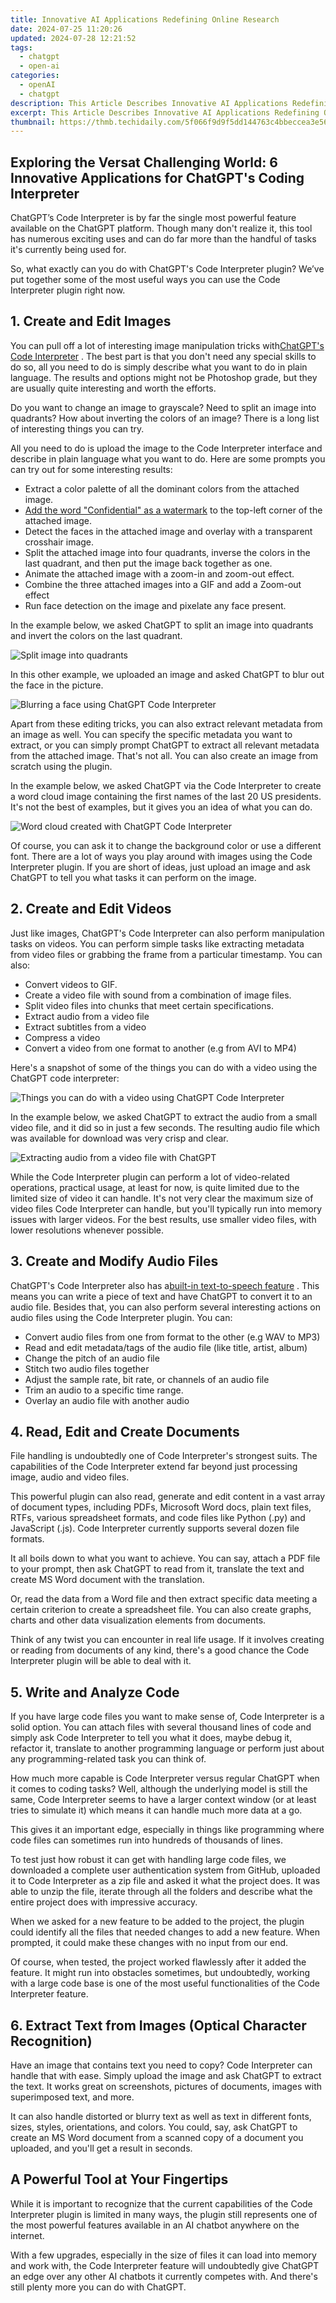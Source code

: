 ```yaml
---
title: Innovative AI Applications Redefining Online Research
date: 2024-07-25 11:20:26
updated: 2024-07-28 12:21:52
tags:
  - chatgpt
  - open-ai
categories:
  - openAI
  - chatgpt
description: This Article Describes Innovative AI Applications Redefining Online Research
excerpt: This Article Describes Innovative AI Applications Redefining Online Research
thumbnail: https://thmb.techidaily.com/5f066f9d9f5dd144763c4bbeccea3e56ce5ff6713b3a3e310bb03e72d6daf58f.jpg
---
```


## Exploring the Versat Challenging World: 6 Innovative Applications for ChatGPT's Coding Interpreter

 ChatGPT’s Code Interpreter is by far the single most powerful feature available on the ChatGPT platform. Though many don't realize it, this tool has numerous exciting uses and can do far more than the handful of tasks it's currently being used for.

 So, what exactly can you do with ChatGPT's Code Interpreter plugin? We’ve put together some of the most useful ways you can use the Code Interpreter plugin right now.

## 1\. Create and Edit Images

 You can pull off a lot of interesting image manipulation tricks with[ChatGPT's Code Interpreter](https://www.makeuseof.com/what-is-chatgpt-code-interpreter/) . The best part is that you don't need any special skills to do so, all you need to do is simply describe what you want to do in plain language. The results and options might not be Photoshop grade, but they are usually quite interesting and worth the efforts.

 Do you want to change an image to grayscale? Need to split an image into quadrants? How about inverting the colors of an image? There is a long list of interesting things you can try.

 All you need to do is upload the image to the Code Interpreter interface and describe in plain language what you want to do. Here are some prompts you can try out for some interesting results:

* Extract a color palette of all the dominant colors from the attached image.
* [Add the word "Confidential" as a watermark](https://www.makeuseof.com/how-to-add-watermark-to-photos/) to the top-left corner of the attached image.
* Detect the faces in the attached image and overlay with a transparent crosshair image.
* Split the attached image into four quadrants, inverse the colors in the last quadrant, and then put the image back together as one.
* Animate the attached image with a zoom-in and zoom-out effect.
* Combine the three attached images into a GIF and add a Zoom-out effect
* Run face detection on the image and pixelate any face present.

 In the example below, we asked ChatGPT to split an image into quadrants and invert the colors on the last quadrant.

![Split image into quadrants](https://static1.makeuseofimages.com/wordpress/wp-content/uploads/2023/08/split-image-into-quadrants.jpg)

 In this other example, we uploaded an image and asked ChatGPT to blur out the face in the picture.

![Blurring a face using ChatGPT Code Interpreter](https://static1.makeuseofimages.com/wordpress/wp-content/uploads/2023/08/blurring-a-face-using-chatgpt-code-interpreter.jpg)

 Apart from these editing tricks, you can also extract relevant metadata from an image as well. You can specify the specific metadata you want to extract, or you can simply prompt ChatGPT to extract all relevant metadata from the attached image. That's not all. You can also create an image from scratch using the plugin.

 In the example below, we asked ChatGPT via the Code Interpreter to create a word cloud image containing the first names of the last 20 US presidents. It's not the best of examples, but it gives you an idea of what you can do.

![Word cloud created with ChatGPT Code Interpreter](https://static1.makeuseofimages.com/wordpress/wp-content/uploads/2023/08/word-cloud-created-with-chatgpt-code-interpreter.jpg)

 Of course, you can ask it to change the background color or use a different font. There are a lot of ways you play around with images using the Code Interpreter plugin. If you are short of ideas, just upload an image and ask ChatGPT to tell you what tasks it can perform on the image.

## 2\. Create and Edit Videos

 Just like images, ChatGPT's Code Interpreter can also perform manipulation tasks on videos. You can perform simple tasks like extracting metadata from video files or grabbing the frame from a particular timestamp. You can also:

* Convert videos to GIF.
* Create a video file with sound from a combination of image files.
* Split video files into chunks that meet certain specifications.
* Extract audio from a video file
* Extract subtitles from a video
* Compress a video
* Convert a video from one format to another (e.g from AVI to MP4)

 Here's a snapshot of some of the things you can do with a video using the ChatGPT code interpreter:

![Things you can do with a video using ChatGPT Code Interpreter](https://static1.makeuseofimages.com/wordpress/wp-content/uploads/2023/08/things-you-can-do-with-a-video-using-chatgpt-code-interpreter.jpg)

 In the example below, we asked ChatGPT to extract the audio from a small video file, and it did so in just a few seconds. The resulting audio file which was available for download was very crisp and clear.

![Extracting audio from a video file with ChatGPT](https://static1.makeuseofimages.com/wordpress/wp-content/uploads/2023/08/extracting-audio-from-a-video-file.jpg)

 While the Code Interpreter plugin can perform a lot of video-related operations, practical usage, at least for now, is quite limited due to the limited size of video it can handle. It's not very clear the maximum size of video files Code Interpreter can handle, but you'll typically run into memory issues with larger videos. For the best results, use smaller video files, with lower resolutions whenever possible.

## 3\. Create and Modify Audio Files

 ChatGPT's Code Interpreter also has a[built-in text-to-speech feature](https://www.makeuseof.com/best-chrome-text-to-speech-extensions/) . This means you can write a piece of text and have ChatGPT to convert it to an audio file. Besides that, you can also perform several interesting actions on audio files using the Code Interpreter plugin. You can:

* Convert audio files from one from format to the other (e.g WAV to MP3)
* Read and edit metadata/tags of the audio file (like title, artist, album)
* Change the pitch of an audio file
* Stitch two audio files together
* Adjust the sample rate, bit rate, or channels of an audio file
* Trim an audio to a specific time range.
* Overlay an audio file with another audio

## 4\. Read, Edit and Create Documents

 File handling is undoubtedly one of Code Interpreter's strongest suits. The capabilities of the Code Interpreter extend far beyond just processing image, audio and video files.

 This powerful plugin can also read, generate and edit content in a vast array of document types, including PDFs, Microsoft Word docs, plain text files, RTFs, various spreadsheet formats, and code files like Python (.py) and JavaScript (.js). Code Interpreter currently supports several dozen file formats.

 It all boils down to what you want to achieve. You can say, attach a PDF file to your prompt, then ask ChatGPT to read from it, translate the text and create MS Word document with the translation.

 Or, read the data from a Word file and then extract specific data meeting a certain criterion to create a spreadsheet file. You can also create graphs, charts and other data visualization elements from documents.

 Think of any twist you can encounter in real life usage. If it involves creating or reading from documents of any kind, there's a good chance the Code Interpreter plugin will be able to deal with it.

## 5\. Write and Analyze Code

 If you have large code files you want to make sense of, Code Interpreter is a solid option. You can attach files with several thousand lines of code and simply ask Code Interpreter to tell you what it does, maybe debug it, refactor it, translate to another programming language or perform just about any programming-related task you can think of.

 How much more capable is Code Interpreter versus regular ChatGPT when it comes to coding tasks? Well, although the underlying model is still the same, Code Interpreter seems to have a larger context window (or at least tries to simulate it) which means it can handle much more data at a go.

 This gives it an important edge, especially in things like programming where code files can sometimes run into hundreds of thousands of lines.

 To test just how robust it can get with handling large code files, we downloaded a complete user authentication system from GitHub, uploaded it to Code Interpreter as a zip file and asked it what the project does. It was able to unzip the file, iterate through all the folders and describe what the entire project does with impressive accuracy.

 When we asked for a new feature to be added to the project, the plugin could identify all the files that needed changes to add a new feature. When prompted, it could make these changes with no input from our end.

 Of course, when tested, the project worked flawlessly after it added the feature. It might run into obstacles sometimes, but undoubtedly, working with a large code base is one of the most useful functionalities of the Code Interpreter feature.

## 6\. Extract Text from Images (Optical Character Recognition)

 Have an image that contains text you need to copy? Code Interpreter can handle that with ease. Simply upload the image and ask ChatGPT to extract the text. It works great on screenshots, pictures of documents, images with superimposed text, and more.

 It can also handle distorted or blurry text as well as text in different fonts, sizes, styles, orientations, and colors. You could, say, ask ChatGPT to create an MS Word document from a scanned copy of a document you uploaded, and you'll get a result in seconds.

## A Powerful Tool at Your Fingertips

 While it is important to recognize that the current capabilities of the Code Interpreter plugin is limited in many ways, the plugin still represents one of the most powerful features available in an AI chatbot anywhere on the internet.

 With a few upgrades, especially in the size of files it can load into memory and work with, the Code Interpreter feature will undoubtedly give ChatGPT an edge over any other AI chatbots it currently competes with. And there's still plenty more you can do with ChatGPT.


<ins class="adsbygoogle"
     style="display:block"
     data-ad-format="autorelaxed"
     data-ad-client="ca-pub-7571918770474297"
     data-ad-slot="1223367746"></ins>



<ins class="adsbygoogle"
     style="display:block"
     data-ad-client="ca-pub-7571918770474297"
     data-ad-slot="8358498916"
     data-ad-format="auto"
     data-full-width-responsive="true"></ins>
